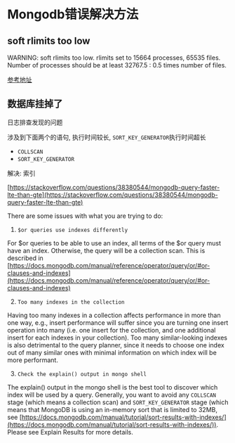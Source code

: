 # Mongodb错误解决方法

## soft rlimits too low

WARNING: soft rlimits too low. rlimits set to 15664 processes, 65535 files. Number of processes should be at least 32767.5 : 0.5 times number of files.

[参考地址](http://www.2cto.com/database/201505/398290.html)

## 数据库挂掉了

日志排查发现的问题

涉及到下面两个的语句, 执行时间较长, `SORT_KEY_GENERATOR`执行时间超长

- `COLLSCAN`
- `SORT_KEY_GENERATOR`

解决: 索引

[https://stackoverflow.com/questions/38380544/mongodb-query-faster-lte-than-gte](https://stackoverflow.com/questions/38380544/mongodb-query-faster-lte-than-gte)

There are some issues with what you are trying to do:

1. `$or queries use indexes differently`

For $or queries to be able to use an index, all terms of the $or query must have an index. Otherwise, the query will be a collection scan. This is described in [https://docs.mongodb.com/manual/reference/operator/query/or/#or-clauses-and-indexes](https://docs.mongodb.com/manual/reference/operator/query/or/#or-clauses-and-indexes)

2. `Too many indexes in the collection`

Having too many indexes in a collection affects performance in more than one way, e.g., insert performance will suffer since you are turning one insert operation into many (i.e. one insert for the collection, and one additional insert for each indexes in your collection). Too many similar-looking indexes is also detrimental to the query planner, since it needs to choose one index out of many similar ones with minimal information on which index will be more performant.

3. `Check the explain() output in mongo shell`

The explain() output in the mongo shell is the best tool to discover which index will be used by a query. Generally, you want to avoid any `COLLSCAN` stage (which means a collection scan) and `SORT_KEY_GENERATOR` stage (which means that MongoDB is using an in-memory sort that is limited to 32MB, see [https://docs.mongodb.com/manual/tutorial/sort-results-with-indexes/](https://docs.mongodb.com/manual/tutorial/sort-results-with-indexes/)). Please see Explain Results for more details.
